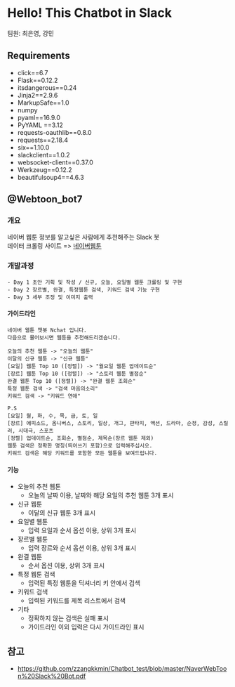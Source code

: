 # Hello! This Chatbot in Slack
팀원: 최은영, 강민
## Requirements
- click==6.7
- Flask==0.12.2
- itsdangerous==0.24
- Jinja2==2.9.6  
- MarkupSafe==1.0  
- numpy  
- pyaml==16.9.0  
- PyYAML ==3.12  
- requests-oauthlib==0.8.0  
- requests==2.18.4  
- six==1.10.0  
- slackclient==1.0.2  
- websocket-client==0.37.0  
- Werkzeug==0.12.2  
- beautifulsoup4==4.6.3  


## @Webtoon_bot7
### 개요
네이버 웹툰 정보를 알고싶은 사람에게 추천해주는 Slack 봇  
데이터 크롤링 사이트 => [네이버웹툰]("comic.naver.com") 
### 개발과정
    - Day 1 초안 기획 및 작성 / 신규, 오늘, 요일별 웹툰 크롤링 및 구현
    - Day 2 장르별, 완결, 특정웹툰 검색, 키워드 검색 기능 구현
    - Day 3 세부 조정 및 이미지 출력

#### 가이드라인
    네이버 웹툰 챗봇 Nchat 입니다.
    다음으로 물어보시면 웹툰을 추천해드리겠습니다.
    
    오늘의 추천 웹툰 -> "오늘의 웹툰"
    이달의 신규 웹툰 -> "신규 웹툰"
    [요일] 웹툰 Top 10 ([정렬]) -> "월요일 웹툰 업데이트순"
    [장르] 웹툰 Top 10 ([정렬]) -> "스토리 웹툰 별점순"
    완결 웹툰 Top 10 ([정렬]) -> "완결 웹툰 조회순"
    특정 웹툰 검색 -> "검색 마음의소리"
    키워드 검색 -> "키워드 연애"

    P.S
    [요일] 월, 화, 수, 목, 금, 토, 일
    [장르] 에피소드, 옴니버스, 스토리, 일상, 개그, 판타지, 액션, 드라마, 순정, 감성, 스릴러, 시대극, 스포츠
    [정렬] 업데이트순, 조회순, 별점순, 제목순(장르 웹툰 제외)
    웹툰 검색은 정확한 명칭(띄어쓰기 포함)으로 입력해주십시오.
    키워드 검색은 해당 키워드를 포함한 모든 웹툰을 보여드립니다.        
    
#### 기능
- 오늘의 추천 웹툰
    - 오늘의 날짜 이용, 날짜와 해당 요일의 추천 웹툰 3개 표시
- 신규 웹툰
    - 이달의 신규 웹툰 3개 표시
- 요일별 웹툰
    - 입력 요일과 순서 옵션 이용, 상위 3개 표시
- 장르별 웹툰
    - 입력 장르와 순서 옵션 이용, 상위 3개 표시 
- 완결 웹툰
    - 순서 옵션 이용, 상위 3개 표시
- 특정 웹툰 검색
    - 입력된 특정 웹툰을 딕셔너리 키 안에서 검색
- 키워드 검색
    - 입력된 키워드를 제목 리스트에서 검색
- 기타 
    - 정확하지 않는 검색은 실패 표시
    - 가이드라인 이외 입력은 다시 가이드라인 표시

## 참고

- https://github.com/zzangkkmin/Chatbot_test/blob/master/NaverWebToon%20Slack%20Bot.pdf
